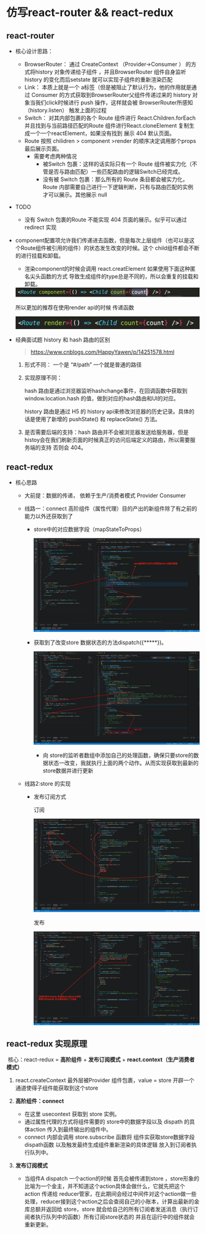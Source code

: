 # 仿写react-router && react-redux 

## react-router

- 核心设计思路：
  -  BrowserRouter： 通过  CreateContext （Provider->Consumer ） 的方式将history 对象传递给子组件 ，并且BrowserRouter 组件自身监听 history 的变化而后setstate 就可以实现子组件的重新渲染匹配
  - Link： 本质上就是一个 a标签（但是被阻止了默认行为，他的作用就是通过 Consumer 的方式获取到BrowserRouter父组件传递过来的 history 对象当我们click时候进行 push 操作，这样就会被 BrowserRouter所感知（history.listen） 触发上面的过程
  - Switch： 对其内部包裹的各个 Route 组件进行 React.Children.forEach 并且找到与当前路径匹配的Route 组件进行React.cloneElement 复制生成一个一个reactElement，如果没有找到 展示 404 默认页面。
  - Route 按照  chilidren > component >render 的顺序决定调用那个props 最后展示页面。
    - 需要考虑两种情况
      - 被Switch 包裹：这样的话实际只有一个 Route 组件被实力化（不管是否与路由匹配）一些匹配路由的逻辑Switch已经完成。
      - 没有被 Switch 包裹：那么所有的 Route 条目都会被实力化，Route 内部需要自己进行一下逻辑判断，只有与路由匹配的实例 才可以展示。其他展示 null
- TODO
  - 没有 Switch 包裹的Route 不能实现 404 页面的展示。似乎可以通过redirect 实现



- component配置项允许我们传递进去函数，但是每次上层组件（也可以是这个Route组件被引用的组件）的状态发生改变的时候。这个 child组件都会不断的进行挂载和卸载。

  - 渲染component的时候会调用 react.creatElement 如果使用下面这种匿名尖头函数的方式 导致生成组件的type总是不同的，所以会重复的挂载和卸载。

  <img src="src/assets/img/react-router-api-component-001.png" alt="image-20211107112132102" style="zoom: 85%;" />

  所以更加的推荐在使用render api的时候 传递函数

  ![image-20211107113017815](src/assets/img/react-router-api-render-001.png)

- 经典面试题 history 和 hash 路由的区别

  > https://www.cnblogs.com/HappyYawen/p/14251578.html

  1. 形式不同： 一个是 “#/path” 一个就是普通的路径

  2. 实现原理不同：

      hash 路由是通过浏览器监听hashchange事件，在回调函数中获取到 window.location.hash 的值，做到对应的hash路由和UI的对应。

      history 路由是通过 H5 的 history api来修改浏览器的历史记录。具体的话是使用了新增的 pushState() 和 replaceState() 方法。

  3.  是否需要后端的支持：hash 路由并不会被浏览器发送给服务器，但是histoy会在我们刷新页面的时候真正的访问后端定义的路由，所以需要服务端的支持 否则会 404。

     



## react-redux 

- 核心思路

  - 大前提：数据的传递， 依赖于生产/消费者模式  Provider  Consumer

  - 线路一：connect 高阶组件（属性代理）目的产出的新组件除了有之前的能力以外还获取到了

    - store中的对应数据字段（mapStateToProps）

      ![image-20211107172455491](src/assets/img/属性代理mapStateToProps-001.png)

    

    - 获取到了改变store 数据状态的方法dispatch({\*\****})。

      ![image-20211107172327319](src/assets/img/属性代理mapDispatchToProps-001.png)	

      - 向 store的监听者数组中添加自己的处理函数，确保只要store的数据状态一改变，我就执行上面的两个动作。从而实现获取到最新的store数据并进行更新

  - 线路2:store 的实现

    - 发布订阅方式

      订阅

      ![image-20211107174054438](src/assets/img/store-发布订阅-订阅-001.png)

      发布

      ![image-20211107174254288](src/assets/img/store-发布订阅-发布-001.png)



## react-redux 实现原理

​	核心：react-redux =  **高阶组件** + **发布订阅模式** + **react.context（生产消费者模式）**

1. react.createContext   最外层被Provider 组件包裹，value = store 开辟一个通道使得子组件能获取到这个store
2. **高阶组件：connect**
   - 在这里 usecontext 获取到 store 实例。
   - 通过属性代理的方式将组件需要的 store中的数据字段以及 dispath 的具体action 传入到最终输出的组件中。
   - connect 内部会调用  store.subscribe 函数将 组件实获取store数据字段dispath函数 以及触发最终生成组件重新渲染的具体逻辑 放入到订阅者执行队列中。

2. **发布订阅模式**
   - 当组件A dispatch 一个action的时候 首先会被传递到store ，store形象的比喻为一个金主，并不知道这个action具体会做什么，它就先把这个 action 传递给 reducer管家，在此期间会经过中间件对这个action做一些处理，reducer接到这个action之后会查阅自己的小账本，计算出最新的金库总额并返回给 store，store 就会给自己的所有订阅者发送消息（执行订阅者执行队列中的函数）所有订阅store状态的 并且在运行中的组件就会重新更新。







































